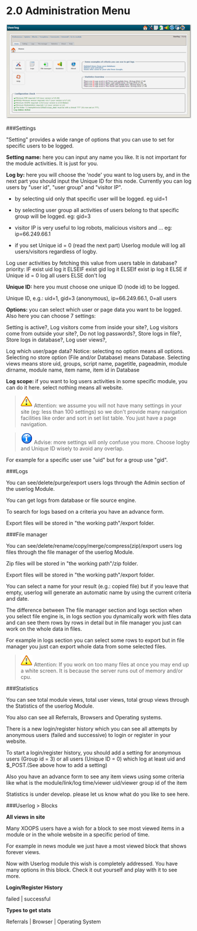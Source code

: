 # 2.0 Administration Menu

![](../assets/image001.png)

###Settings

"Setting" provides a wide range of options that you can use to set for specific users to be logged.

**Setting name:** here you can input any name you like. It is not important for the module activities. It is just for you.

**Log by:** here you will choose the 'node' you want to log users by, and in the next part you should input the Unique ID for this node. Currently you can log users by "user id", "user group" and "visitor IP".

- by selecting uid only that specific user will be logged. eg uid=1

- by selecting user group all activities of users belong to that specific group will be logged. eg: gid=3

- visitor IP is very useful to log robots, malicious visitors and ... eg: ip=66.249.66.1

- if you set Unique id = 0 (read the next part) Userlog module will log all users/visitors regardless of logby.

Log user activities by fetching this value from users table in database? priority: IF exist uid log it ELSEIF exist gid log it ELSEIf exist ip log it ELSE if Unique id = 0 log all users ELSE don't log

**Unique ID:** here you must choose one unique ID (node id) to be logged.

Unique ID, e.g.: uid=1, gid=3 (anonymous), ip=66.249.66.1, 0=all users

**Options:** you can select which user or page data you want to be logged. Also here you can choose 7 settings:

Setting is active?, Log visitors come from inside your site?, Log visitors come from outside your site?, Do not log passwords?, Store logs in file?, Store logs in database?, Log user views?,

Log which user/page data? Notice: selecting no option means all options. Selecting no store option (File and/or Database) means Database. Selecting views means store uid, groups, script name, pagetitle, pageadmin, module dirname, module name, item name, item id in Database

**Log scope:** if you want to log users activities in some specific module, you can do it here.
select nothing means all website.

>![](../assets/info/important.png) Attention: we assume you will not have many settings in your site (eg: less than 100 settings) so we don't provide many navigation facilities like order and sort in set list table. You just have a page navigation.


>![](../assets/info/info.png) Advise: more settings will only confuse you more. Choose logby and Unique ID wisely to avoid any overlap.

For example for a specific user use "uid" but for a group use "gid".

###Logs

You can see/delete/purge/export users logs through the Admin section of the userlog Module.

You can get logs from database or file source engine.

To search for logs based on a criteria you have an advance form.

Export files will be stored in "the working path"/export folder.

###File manager

You can see/delete/rename/copy/merge/compress(zip)/export users log files through the file manager of the userlog Module.

Zip files will be stored in "the working path"/zip folder.

Export files will be stored in "the working path"/export folder.

You can select a name for your result (e.g.: copied file) but if you leave that empty, userlog will generate an automatic name by using the current criteria and date.

The difference between The file manager section and logs section when you select file engine is, in logs section you dynamically work with files data and can see them rows by rows in detail but in file manager you just can work on the whole data in files.

For example in logs section you can select some rows to export but in file manager you just can export whole data from some selected files.

>![](../assets/info/important.png) Attention: If you work on too many files at once you may end up a white screen. It is because the server runs out of memory and/or cpu.

###Statistics

You can see total module views, total user views, total group views through the Statistics of the userlog Module.

You also can see all Referrals, Browsers and Operating systems.

There is a new login/register history which you can see all attempts by anonymous users (failed and successive) to login or register in your website.

To start a login/register history, you should add a setting for anonymous users (Group id = 3) or all users (Unique ID = 0) which log at least uid and $_POST.(See above how to add a setting)

Also you have an advance form to see any item views using some criteria like what is the module/link/log time/viewer uid/viewer group id of the item

Statistics is under develop. please let us know what do you like to see here.

###Userlog > Blocks

**All views in site**

Many XOOPS users have a wish for a block to see most viewed items in a module or in the whole website in a specific period of time.

For example in news module we just have a most viewed block that shows forever views.

Now with Userlog module this wish is completely addressed. You have many options in this block. Check it out yourself and play with it to see more.

**Login/Register History**

failed | successful

**Types to get stats**

Referrals | Browser | Operating System
